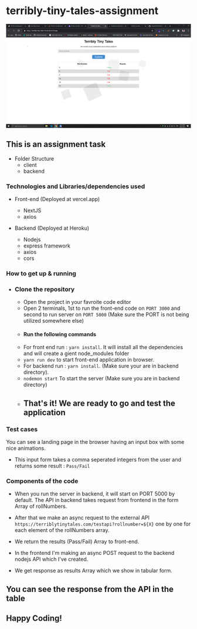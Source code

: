 # terribly-tiny-tales-assignment

![Final Result](https://github.com/Subhash703/terribly-tiny-tales/blob/main/Screenshot%20_img.png)

## This is an assignment task

- Folder Structure
  - client
  - backend

### Technologies and Libraries/dependencies used

- Front-end (Deployed at vercel.app)

  - NextJS
  - axios

- Backend (Deployed at Heroku)
  - Nodejs
  - express framework
  - axios
  - cors

### How to get up & running

- ### Clone the repository
  - Open the project in your favroite code editor
  - Open 2 terminals, 1st to run the front-end code on `PORT 3000` and second to run server on `PORT 5000` (Make sure the PORT is not being utilized somewhere else)
  - #### Run the following commands
  - For front end run : `yarn install`. It will install all the dependencies and will create a gient node_modules folder
  - `yarn run dev` to start front-end application in browser.
  - For backend run : `yarn install`. (Make sure your are in backend directory).
  - `nodemon start` To start the server (Make sure you are in backend directory)
  - ## That's it! We are ready to go and test the application

### Test cases

You can see a landing page in the browser having an input box with some nice animations.

- This input form takes a comma seperated integers from the user and returns some result : `Pass/Fail`

### Components of the code

- When you run the server in backend, it will start on PORT 5000 by default. The API in backend takes request from frontend in the form Array of rollNumbers.


- After that we make an async request to the external API `https://terriblytinytales.com/testapi?rollnumber=${X}` one by one for each element of the rollNumbers array.


- We return the results (Pass/Fail) Array to front-end.


- In the frontend I'm making an async POST request to the backend nodejs API which I've created.


- We get response as results Array which we show in tabular form.


## You can see the response from the API in the table

## Happy Coding!
